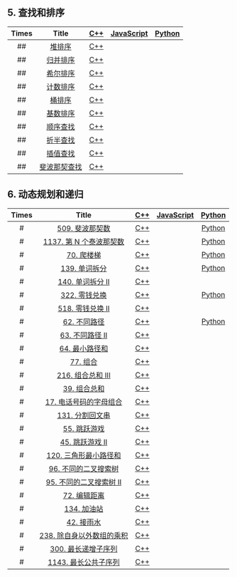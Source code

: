 ## 5. 查找和排序

| Times |      Title       |           [C++](cpp/)           | [JavaScript](javascript/) | [Python](python/) |
| :---: | :--------------: | :-----------------------------: | :-----------------------: | :---------------: |
|  ##   |    [堆排序]()    |     [C++](cpp/heapSort.cpp)     |                           |                   |
|  ##   |   [归并排序]()   |    [C++](cpp/merge_sort.cpp)    |                           |                   |
|  ##   |   [希尔排序]()   |    [C++](cpp/shellSort.cpp)     |                           |                   |
|  ##   |   [计数排序]()   |    [C++](cpp/countSort.cpp)     |                           |                   |
|  ##   |    [桶排序]()    |    [C++](cpp/bucketSort.cpp)    |                           |                   |
|  ##   |   [基数排序]()   |    [C++](cpp/radixSort.cpp)     |                           |                   |
|  ##   |   [顺序查找]()   | [C++](cpp/sequentialSearch.cpp) |                           |                   |
|  ##   |   [折半查找]()   |  [C++](cpp/binary_search.cpp)   |                           |                   |
|  ##   |   [插值查找]()   | [C++](cpp/insertionSearch.cpp)  |                           |                   |
|  ##   | [斐波那契查找]() | [C++](cpp/fibonacciSearch.cpp)  |                           |                   |

## 6. 动态规划和递归

| Times |                            Title                             |               [C++](cpp/)               | [JavaScript](javascript/) |        [Python](python/)        |
| :---: | :----------------------------------------------------------: | :-------------------------------------: | :-----------------------: | :-----------------------------: |
|   #   | [509. 斐波那契数](https://leetcode-cn.com/problems/fibonacci-number/) |           [C++](cpp/fib.cpp)            |                           |        [Python](python/)        |
|   #   | [1137. 第 N 个泰波那契数](https://leetcode-cn.com/problems/n-th-tribonacci-number/) |        [C++](cpp/tribonacci.cpp)        |                           |        [Python](python/)        |
|   #   | [70. 爬楼梯](https://leetcode-cn.com/problems/climbing-stairs/) |       [C++](cpp/climbStairs.cpp)        |                           |        [Python](python/)        |
|   #   | [139. 单词拆分](https://leetcode-cn.com/problems/word-break/) |        [C++](cpp/wordBreak.cpp)         |                           |        [Python](python/)        |
|   #   | [140. 单词拆分 II](https://leetcode-cn.com/problems/word-break-ii/) |        [C++](cpp/wordBreak2.cpp)        |                           |                                 |
|   #   | [322. 零钱兑换](https://leetcode-cn.com/problems/coin-change/) |        [C++](cpp/coinChange.cpp)        |                           | [Python](python/coinChange.py)  |
|   #   | [518. 零钱兑换 II](https://leetcode-cn.com/problems/coin-change-2/) |       [C++](cpp/coinChange2.cpp)        |                           |                                 |
|   #   | [62. 不同路径](https://leetcode-cn.com/problems/unique-paths/) |       [C++](cpp/uniquePaths.cpp)        |                           | [Python](python/uniquePaths.py) |
|   #   | [63. 不同路径 II](https://leetcode-cn.com/problems/unique-paths-ii/) | [C++](cpp/uniquePathsWithObstacles.cpp) |                           |                                 |
|   #   | [64. 最小路径和](https://leetcode-cn.com/problems/minimum-path-sum/) |        [C++](cpp/minPathSum.cpp)        |                           |                                 |
|   #   |  [77. 组合](https://leetcode-cn.com/problems/combinations/)  |         [C++](cpp/combine.cpp)          |                           |                                 |
|   #   | [216. 组合总和 III](https://leetcode-cn.com/problems/combination-sum-iii/) |     [C++](cpp/combinationSum3.cpp)      |                           |                                 |
|   #   | [39. 组合总和](https://leetcode-cn.com/problems/combination-sum/) |      [C++](cpp/combinationSum.cpp)      |                           |                                 |
|   #   | [17. 电话号码的字母组合](https://leetcode-cn.com/problems/letter-combinations-of-a-phone-number/) |    [C++](cpp/letterCombinations.cpp)    |                           |                                 |
|   #   | [131. 分割回文串](https://leetcode-cn.com/problems/palindrome-partitioning/) |   [C++](cpp/partitionPalindrome.cpp)    |                           |                                 |
|   #   | [55. 跳跃游戏](https://leetcode-cn.com/problems/jump-game/)  |         [C++](cpp/canJump.cpp)          |                           |                                 |
|   #   | [45. 跳跃游戏 II](https://leetcode-cn.com/problems/jump-game-ii/) |           [C++](cpp/jump.cpp)           |                           |                                 |
|   #   | [120. 三角形最小路径和](https://leetcode-cn.com/problems/triangle/) |       [C++](cpp/minimumTotal.cpp)       |                           |                                 |
|   #   | [96. 不同的二叉搜索树](https://leetcode-cn.com/problems/unique-binary-search-trees/) |         [C++](cpp/numTrees.cpp)         |                           |                                 |
|   #   | [95. 不同的二叉搜索树 II](https://leetcode-cn.com/problems/unique-binary-search-trees-ii/) |      [C++](cpp/generateTrees.cpp)       |                           |                                 |
|   #   | [72. 编辑距离](https://leetcode-cn.com/problems/edit-distance/) |       [C++](cpp/minDistance.cpp)        |                           |                                 |
|   #   | [134. 加油站](https://leetcode-cn.com/problems/gas-station/) |    [C++](cpp/canCompleteCircuit.cpp)    |                           |                                 |
|   #   | [42. 接雨水](https://leetcode-cn.com/problems/trapping-rain-water/) |           [C++](cpp/trap.cpp)           |                           |                                 |
|   #   | [238. 除自身以外数组的乘积](https://leetcode-cn.com/problems/product-of-array-except-self/) |    [C++](cpp/productExceptSelf.cpp)     |                           |                                 |
|   #   | [300. 最长递增子序列](https://leetcode-cn.com/problems/longest-increasing-subsequence/) |       [C++](cpp/lengthOfLIS.cpp)        |                           |                                 |
|   #   | [1143. 最长公共子序列](https://leetcode-cn.com/problems/longest-common-subsequence/) | [C++](cpp/longestCommonSubsequence.cpp) |                           |                                 |

